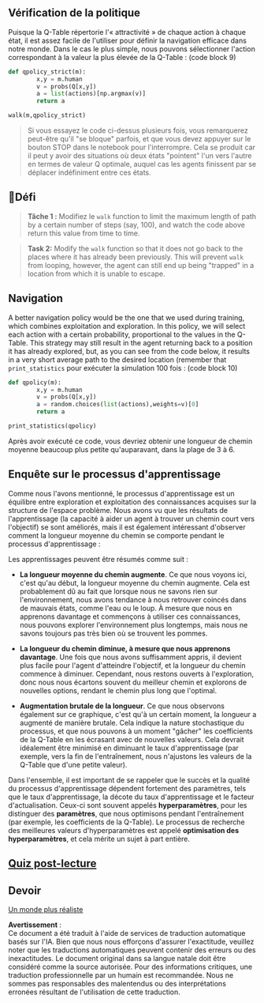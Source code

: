 ## Vérification de la politique

Puisque la Q-Table répertorie l'« attractivité » de chaque action à chaque état, il est assez facile de l'utiliser pour définir la navigation efficace dans notre monde. Dans le cas le plus simple, nous pouvons sélectionner l'action correspondant à la valeur la plus élevée de la Q-Table : (code block 9)

```python
def qpolicy_strict(m):
        x,y = m.human
        v = probs(Q[x,y])
        a = list(actions)[np.argmax(v)]
        return a

walk(m,qpolicy_strict)
```

> Si vous essayez le code ci-dessus plusieurs fois, vous remarquerez peut-être qu'il "se bloque" parfois, et que vous devez appuyer sur le bouton STOP dans le notebook pour l'interrompre. Cela se produit car il peut y avoir des situations où deux états "pointent" l'un vers l'autre en termes de valeur Q optimale, auquel cas les agents finissent par se déplacer indéfiniment entre ces états.

## 🚀Défi

> **Tâche 1 :** Modifiez le `walk` function to limit the maximum length of path by a certain number of steps (say, 100), and watch the code above return this value from time to time.

> **Task 2:** Modify the `walk` function so that it does not go back to the places where it has already been previously. This will prevent `walk` from looping, however, the agent can still end up being "trapped" in a location from which it is unable to escape.

## Navigation

A better navigation policy would be the one that we used during training, which combines exploitation and exploration. In this policy, we will select each action with a certain probability, proportional to the values in the Q-Table. This strategy may still result in the agent returning back to a position it has already explored, but, as you can see from the code below, it results in a very short average path to the desired location (remember that `print_statistics` pour exécuter la simulation 100 fois : (code block 10)

```python
def qpolicy(m):
        x,y = m.human
        v = probs(Q[x,y])
        a = random.choices(list(actions),weights=v)[0]
        return a

print_statistics(qpolicy)
```

Après avoir exécuté ce code, vous devriez obtenir une longueur de chemin moyenne beaucoup plus petite qu'auparavant, dans la plage de 3 à 6.

## Enquête sur le processus d'apprentissage

Comme nous l'avons mentionné, le processus d'apprentissage est un équilibre entre exploration et exploitation des connaissances acquises sur la structure de l'espace problème. Nous avons vu que les résultats de l'apprentissage (la capacité à aider un agent à trouver un chemin court vers l'objectif) se sont améliorés, mais il est également intéressant d'observer comment la longueur moyenne du chemin se comporte pendant le processus d'apprentissage :

Les apprentissages peuvent être résumés comme suit :

- **La longueur moyenne du chemin augmente**. Ce que nous voyons ici, c'est qu'au début, la longueur moyenne du chemin augmente. Cela est probablement dû au fait que lorsque nous ne savons rien sur l'environnement, nous avons tendance à nous retrouver coincés dans de mauvais états, comme l'eau ou le loup. À mesure que nous en apprenons davantage et commençons à utiliser ces connaissances, nous pouvons explorer l'environnement plus longtemps, mais nous ne savons toujours pas très bien où se trouvent les pommes.

- **La longueur du chemin diminue, à mesure que nous apprenons davantage**. Une fois que nous avons suffisamment appris, il devient plus facile pour l'agent d'atteindre l'objectif, et la longueur du chemin commence à diminuer. Cependant, nous restons ouverts à l'exploration, donc nous nous écartons souvent du meilleur chemin et explorons de nouvelles options, rendant le chemin plus long que l'optimal.

- **Augmentation brutale de la longueur**. Ce que nous observons également sur ce graphique, c'est qu'à un certain moment, la longueur a augmenté de manière brutale. Cela indique la nature stochastique du processus, et que nous pouvons à un moment "gâcher" les coefficients de la Q-Table en les écrasant avec de nouvelles valeurs. Cela devrait idéalement être minimisé en diminuant le taux d'apprentissage (par exemple, vers la fin de l'entraînement, nous n'ajustons les valeurs de la Q-Table que d'une petite valeur).

Dans l'ensemble, il est important de se rappeler que le succès et la qualité du processus d'apprentissage dépendent fortement des paramètres, tels que le taux d'apprentissage, la décote du taux d'apprentissage et le facteur d'actualisation. Ceux-ci sont souvent appelés **hyperparamètres**, pour les distinguer des **paramètres**, que nous optimisons pendant l'entraînement (par exemple, les coefficients de la Q-Table). Le processus de recherche des meilleures valeurs d'hyperparamètres est appelé **optimisation des hyperparamètres**, et cela mérite un sujet à part entière.

## [Quiz post-lecture](https://gray-sand-07a10f403.1.azurestaticapps.net/quiz/46/)

## Devoir 
[Un monde plus réaliste](assignment.md)

**Avertissement** :  
Ce document a été traduit à l'aide de services de traduction automatique basés sur l'IA. Bien que nous nous efforçons d'assurer l'exactitude, veuillez noter que les traductions automatiques peuvent contenir des erreurs ou des inexactitudes. Le document original dans sa langue natale doit être considéré comme la source autorisée. Pour des informations critiques, une traduction professionnelle par un humain est recommandée. Nous ne sommes pas responsables des malentendus ou des interprétations erronées résultant de l'utilisation de cette traduction.
